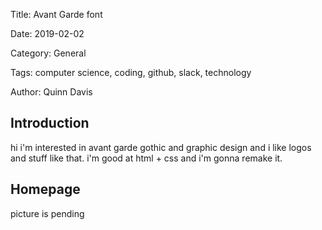 Title: Avant Garde font

Date: 2019-02-02

Category: General  

Tags: computer science, coding, github, slack, technology  

Author: Quinn Davis

## Introduction  

hi i'm interested in avant garde gothic and graphic design and i like logos and stuff like that. i'm good at html + css and i'm gonna remake it.

## Homepage 

picture is pending
